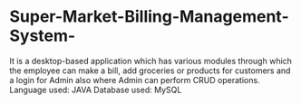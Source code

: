 # Super-Market-Billing-Management-System-
It is a desktop-based application which has various modules through which the employee can make a bill, add groceries or products for customers and a login for Admin also where Admin can perform CRUD operations. Language used: JAVA Database used: MySQL

